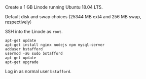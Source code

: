 Create a 1 GB Linode running Ubuntu 18.04 LTS.

Default disk and swap choices (25344 MB ext4 and 256 MB swap, respectively)

SSH into the Linode as `root`.

    apt-get update
    apt-get install nginx nodejs npm mysql-server
    adduser bstafford
    usermod -aG sudo bstafford
    apt-get update
    apt-get upgrade

Log in as normal user `bstafford`.


